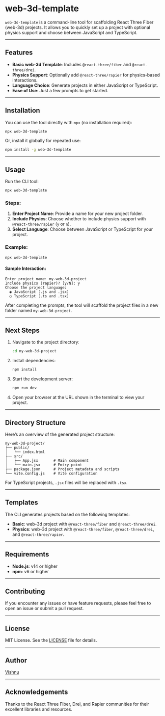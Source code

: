 # web-3d-template

`web-3d-template` is a command-line tool for scaffolding React Three Fiber (web-3d) projects. It allows you to quickly set up a project with optional physics support and choose between JavaScript and TypeScript.

---

## Features

* **Basic web-3d Template**: Includes `@react-three/fiber` and `@react-three/drei`.
* **Physics Support**: Optionally add `@react-three/rapier` for physics-based interactions.
* **Language Choice**: Generate projects in either JavaScript or TypeScript.
* **Ease of Use**: Just a few prompts to get started.

---

## Installation

You can use the tool directly with `npx` (no installation required):

```bash
npx web-3d-template
```

Or, install it globally for repeated use:

```bash
npm install -g web-3d-template
```

---

## Usage

Run the CLI tool:

```bash
npx web-3d-template
```

### Steps:

1. **Enter Project Name**: Provide a name for your new project folder.
2. **Include Physics**: Choose whether to include physics support with `@react-three/rapier` (`y` or `n`).
3. **Select Language**: Choose between JavaScript or TypeScript for your project.

### Example:

```bash
npx web-3d-template
```

#### Sample Interaction:

```text
Enter project name: my-web-3d-project
Include physics (rapier)? [y/N]: y
Choose the project language:
  ◉ JavaScript (.js and .jsx)
  ○ TypeScript (.ts and .tsx)
```

After completing the prompts, the tool will scaffold the project files in a new folder named `my-web-3d-project`.

---

## Next Steps

1. Navigate to the project directory:

   ```bash
   cd my-web-3d-project
   ```
2. Install dependencies:

   ```bash
   npm install
   ```
3. Start the development server:

   ```bash
   npm run dev
   ```
4. Open your browser at the URL shown in the terminal to view your project.

---

## Directory Structure

Here’s an overview of the generated project structure:

```text
my-web-3d-project/
├── public/
│   └── index.html
├── src/
│   ├── App.jsx       # Main component
│   └── main.jsx      # Entry point
├── package.json      # Project metadata and scripts
└── vite.config.js    # Vite configuration
```

For TypeScript projects, `.jsx` files will be replaced with `.tsx`.

---

## Templates

The CLI generates projects based on the following templates:

* **Basic**: web-3d project with `@react-three/fiber` and `@react-three/drei`.
* **Physics**: web-3d project with `@react-three/fiber`, `@react-three/drei`, and `@react-three/rapier`.

---

## Requirements

* **Node.js**: v14 or higher
* **npm**: v6 or higher

---

## Contributing

If you encounter any issues or have feature requests, please feel free to open an issue or submit a pull request.

---

## License

MIT License. See the [LICENSE](LICENSE) file for details.

---

## Author

[Vishnu](https://github.com/S0Vishnu)

---

## Acknowledgements

Thanks to the React Three Fiber, Drei, and Rapier communities for their excellent libraries and resources.
